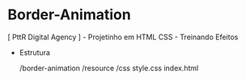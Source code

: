 # Border-Animation
[ PttR Digital Agency ] - Projetinho em HTML CSS - Treinando Efeitos

- Estrutura

  /border-animation
    /resource
      /css
        style.css
    index.html
